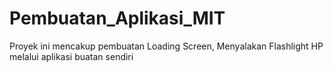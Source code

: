 # Pembuatan_Aplikasi_MIT
Proyek ini mencakup pembuatan Loading Screen, Menyalakan Flashlight HP melalui aplikasi buatan sendiri
